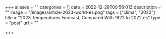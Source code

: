 +++
aliases = ""
categories = []
date = 2022-12-28T09:56:01Z
description = ""
image = "/images/article-2023-world-es.png"
tags = ["clima", "2023"]
title = "2023 Temperatures Forecast, Compared With 1922 to 2022.es"
type = "post"
url = ""

+++

